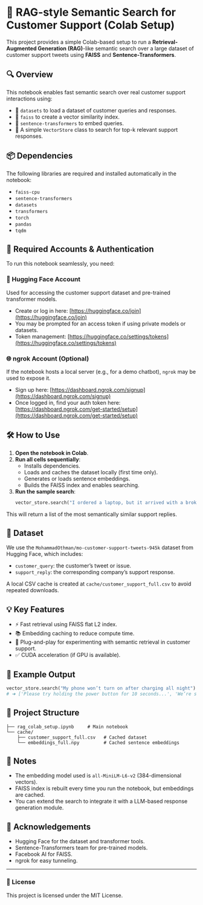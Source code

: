 # 🤖 RAG-style Semantic Search for Customer Support (Colab Setup)

This project provides a simple Colab-based setup to run a **Retrieval-Augmented Generation (RAG)**-like semantic search over a large dataset of customer support tweets using **FAISS** and **Sentence-Transformers**.

## 🔍 Overview

This notebook enables fast semantic search over real customer support interactions using:

- 🤗 `datasets` to load a dataset of customer queries and responses.
- 🔎 `faiss` to create a vector similarity index.
- 🧠 `sentence-transformers` to embed queries.
- 💬 A simple `VectorStore` class to search for top-k relevant support responses.

## 📦 Dependencies

The following libraries are required and installed automatically in the notebook:
- `faiss-cpu`
- `sentence-transformers`
- `datasets`
- `transformers`
- `torch`
- `pandas`
- `tqdm`

## 🔐 Required Accounts & Authentication

To run this notebook seamlessly, you need:

### 🔑 Hugging Face Account
Used for accessing the customer support dataset and pre-trained transformer models.

- Create or log in here: [https://huggingface.co/join](https://huggingface.co/join)
- You may be prompted for an access token if using private models or datasets.
- Token management: [https://huggingface.co/settings/tokens](https://huggingface.co/settings/tokens)

### 🌐 ngrok Account (Optional)
If the notebook hosts a local server (e.g., for a demo chatbot), `ngrok` may be used to expose it.

- Sign up here: [https://dashboard.ngrok.com/signup](https://dashboard.ngrok.com/signup)
- Once logged in, find your auth token here: [https://dashboard.ngrok.com/get-started/setup](https://dashboard.ngrok.com/get-started/setup)

## 🛠 How to Use

1. **Open the notebook in Colab**.
2. **Run all cells sequentially**:
    - Installs dependencies.
    - Loads and caches the dataset locally (first time only).
    - Generates or loads sentence embeddings.
    - Builds the FAISS index and enables searching.
3. **Run the sample search**:
    ```python
    vector_store.search("I ordered a laptop, but it arrived with a broken screen. What should I do?")
    ```

This will return a list of the most semantically similar support replies.

## 📁 Dataset

We use the `MohammadOthman/mo-customer-support-tweets-945k` dataset from Hugging Face, which includes:
- `customer_query`: the customer’s tweet or issue.
- `support_reply`: the corresponding company’s support response.

A local CSV cache is created at `cache/customer_support_full.csv` to avoid repeated downloads.

## 💡 Key Features

- ⚡ Fast retrieval using FAISS flat L2 index.
- 📚 Embedding caching to reduce compute time.
- 🧪 Plug-and-play for experimenting with semantic retrieval in customer support.
- ✅ CUDA acceleration (if GPU is available).

## 📌 Example Output

```python
vector_store.search("My phone won’t turn on after charging all night")
# ➜ ['Please try holding the power button for 10 seconds...', 'We’re sorry to hear that! Can you try...', ...]
```

## 📂 Project Structure

```
├── rag_colab_setup.ipynb     # Main notebook
└── cache/
    ├── customer_support_full.csv   # Cached dataset
    └── embeddings_full.npy         # Cached sentence embeddings
```

## 🧠 Notes

- The embedding model used is `all-MiniLM-L6-v2` (384-dimensional vectors).
- FAISS index is rebuilt every time you run the notebook, but embeddings are cached.
- You can extend the search to integrate it with a LLM-based response generation module.

## 🙌 Acknowledgements

- Hugging Face for the dataset and transformer tools.
- Sentence-Transformers team for pre-trained models.
- Facebook AI for FAISS.
- ngrok for easy tunneling.

---

### 🔗 License

This project is licensed under the MIT License.
